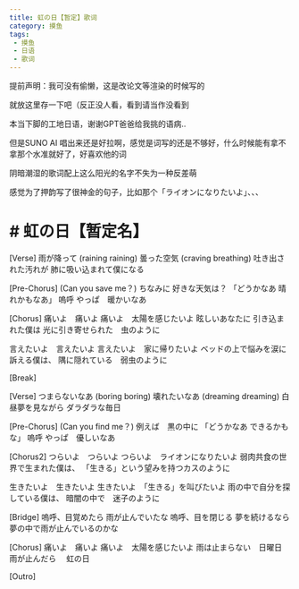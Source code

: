 ```yaml
---
title: 虹の日【暂定】歌词
category: 摸鱼
tags: 
 - 摸鱼
 - 日语
 - 歌词
---
```

提前声明：我可没有偷懒，这是改论文等渲染的时候写的

就放这里存一下吧（反正没人看，看到请当作没看到

本当下脚的工地日语，谢谢GPT爸爸给我挑的语病..

但是SUNO AI 唱出来还是好拉啊，感觉是词写的还是不够好，什么时候能有拿不拿那个水准就好了，好喜欢他的词

阴暗潮湿的歌词配上这么阳光的名字不失为一种反差萌

感觉为了押韵写了很神金的句子，比如那个「ライオンになりたいよ」、、、

# # 虹の日【暂定名】

[Verse]
雨が降って
(raining raining)
曇った空気
(craving breathing)
吐き出された汚れが
肺に吸い込まれて僕になる


[Pre-Chorus]
(Can you save me？)
ちなみに 好きな天気は？
「どうかなあ 晴れかもなあ」
嗚呼 やっぱ　暖かいなあ

[Chorus]
痛いよ　痛いよ
痛いよ　太陽を感じたいよ
眩しいあなたに 引き込まれた僕は
光に引き寄せられた　虫のように

言えたいよ　言えたいよ
言えたいよ　家に帰りたいよ
ベッドの上で悩みを涙に訴える僕は、
隅に隠れている　弱虫のように

[Break]

[Verse]
つまらないなあ
(boring boring)
壊れたいなあ
(dreaming dreaming)
白昼夢を見ながら
ダラダラな毎日

[Pre-Chorus]
(Can you find me？)
例えば　黒の中に
「どうかなあ できるかもな」
嗚呼 やっぱ　優しいなあ


[Chorus2]
つらいよ　つらいよ
つらいよ　ライオンになりたいよ
弱肉共食の世界で生まれた僕は、
「生きる」という望みを持つカスのように

生きたいよ　生きたいよ
生きたいよ　「生きる」を叫びたいよ
雨の中で自分を探している僕は、
暗闇の中で　迷子のように

[Bridge]
嗚呼、目覚めたら
雨が止んでいたな
嗚呼、目を閉じる
夢を続けるなら
夢の中で雨が止んでいるのかな

[Chorus]
痛いよ　痛いよ
痛いよ　太陽を感じたいよ
雨は止まらない　日曜日
雨が止んだら 　虹の日

[Outro]